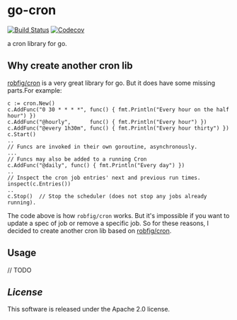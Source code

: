 # go-cron
[![Build Status](https://travis-ci.org/ringtail/go-cron.svg?branch=master)](https://travis-ci.org/ringtail/go-cron)
[![Codecov](https://codecov.io/gh/ringtail/go-cron/branch/master/graph/badge.svg)](https://codecov.io/gh/ringtail/go-cron)    

a cron library for go.

## Why create another cron lib 
<a href="github.com/robfig/cron">robfig/cron</a> is a very great library for go. But it does have some missing parts.For example: 
```golang 
c := cron.New()
c.AddFunc("0 30 * * * *", func() { fmt.Println("Every hour on the half hour") })
c.AddFunc("@hourly",      func() { fmt.Println("Every hour") })
c.AddFunc("@every 1h30m", func() { fmt.Println("Every hour thirty") })
c.Start()
..
// Funcs are invoked in their own goroutine, asynchronously.
...
// Funcs may also be added to a running Cron
c.AddFunc("@daily", func() { fmt.Println("Every day") })
..
// Inspect the cron job entries' next and previous run times.
inspect(c.Entries())
..
c.Stop()  // Stop the scheduler (does not stop any jobs already running).
```
The code above is how `robfig/cron` works. But it's impossible if you want to update a spec of job or remove a specific job. So for these reasons, I decided to create another cron lib based on <a href="github.com/robfig/cron">robfig/cron</a>. 

## Usage 
// TODO 

## *License*
This software is released under the Apache 2.0 license.
